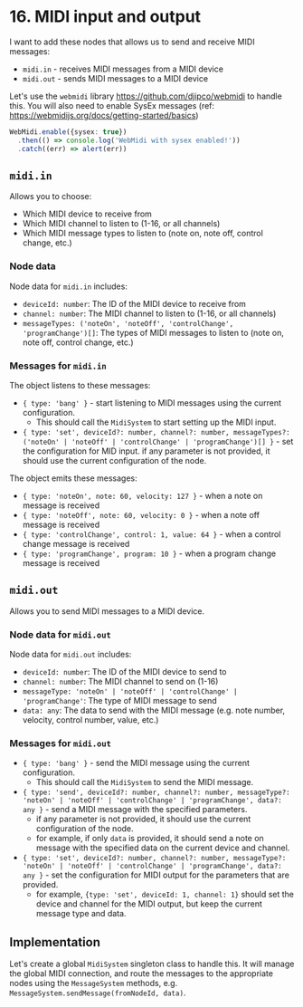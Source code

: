 # 16. MIDI input and output

I want to add these nodes that allows us to send and receive MIDI messages:

- `midi.in` - receives MIDI messages from a MIDI device
- `midi.out` - sends MIDI messages to a MIDI device

Let's use the `webmidi` library <https://github.com/djipco/webmidi> to handle this. You will also need to enable SysEx messages (ref: <https://webmidijs.org/docs/getting-started/basics>)

```ts
WebMidi.enable({sysex: true})
  .then(() => console.log('WebMidi with sysex enabled!'))
  .catch((err) => alert(err))
```

## `midi.in`

Allows you to choose:

- Which MIDI device to receive from
- Which MIDI channel to listen to (1-16, or all channels)
- Which MIDI message types to listen to (note on, note off, control change, etc.)

### Node data

Node data for `midi.in` includes:

- `deviceId: number`: The ID of the MIDI device to receive from
- `channel: number`: The MIDI channel to listen to (1-16, or all channels)
- `messageTypes: ('noteOn', 'noteOff', 'controlChange', 'programChange')[]`: The types of MIDI messages to listen to (note on, note off, control change, etc.)

### Messages for `midi.in`

The object listens to these messages:

- `{ type: 'bang' }` - start listening to MIDI messages using the current configuration.
  - This should call the `MidiSystem` to start setting up the MIDI input.
- `{ type: 'set', deviceId?: number, channel?: number, messageTypes?: ('noteOn' | 'noteOff' | 'controlChange' | 'programChange')[] }` - set the configuration for MID input. if any parameter is not provided, it should use the current configuration of the node.

The object emits these messages:

- `{ type: 'noteOn', note: 60, velocity: 127 }` - when a note on message is received
- `{ type: 'noteOff', note: 60, velocity: 0 }` - when a note off message is received
- `{ type: 'controlChange', control: 1, value: 64 }` - when a control change message is received
- `{ type: 'programChange', program: 10 }` - when a program change message is received

## `midi.out`

Allows you to send MIDI messages to a MIDI device.

### Node data for `midi.out`

Node data for `midi.out` includes:

- `deviceId: number`: The ID of the MIDI device to send to
- `channel: number`: The MIDI channel to send on (1-16)
- `messageType: 'noteOn' | 'noteOff' | 'controlChange' | 'programChange'`: The type of MIDI message to send
- `data: any`: The data to send with the MIDI message (e.g. note number, velocity, control number, value, etc.)

### Messages for `midi.out`

- `{ type: 'bang' }` - send the MIDI message using the current configuration.
  - This should call the `MidiSystem` to send the MIDI message.
- `{ type: 'send', deviceId?: number, channel?: number, messageType?: 'noteOn' | 'noteOff' | 'controlChange' | 'programChange', data?: any }` - send a MIDI message with the specified parameters.
  - if any parameter is not provided, it should use the current configuration of the node.
  - for example, if only `data` is provided, it should send a note on message with the specified data on the current device and channel.
- `{ type: 'set', deviceId?: number, channel?: number, messageType?: 'noteOn' | 'noteOff' | 'controlChange' | 'programChange', data?: any }` - set the configuration for MIDI output for the parameters that are provided.
  - for example, `{type: 'set', deviceId: 1, channel: 1}` should set the device and channel for the MIDI output, but keep the current message type and data.

## Implementation

Let's create a global `MidiSystem` singleton class to handle this. It will manage the global MIDI connection, and route the messages to the appropriate nodes using the `MessageSystem` methods, e.g. `MessageSystem.sendMessage(fromNodeId, data)`.
